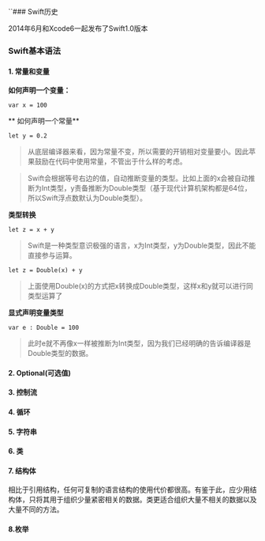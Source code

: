 ``### Swift历史

2014年6月和Xcode6一起发布了Swift1.0版本

### Swift基本语法

#### 1. 常量和变量

**如何声明一个变量：**

`var x = 100`

** 如何声明一个常量**

`let y = 0.2`

> 从底层编译器来看，因为常量不变，所以需要的开销相对变量要小。因此苹果鼓励在代码中使用常量，不管出于什么样的考虑。

> Swift会根据等号右边的值，自动推断变量的类型。比如上面的x会被自动推断为Int类型，y责备推断为Double类型（基于现代计算机架构都是64位，所以Swift浮点数默认为Double类型）。

  **类型转换**

  `let z = x + y`

>Swift是一种类型意识极强的语言，x为Int类型，y为Double类型，因此不能直接参与运算。

  `let z = Double(x) + y`

> 上面使用Double(x)的方式把x转换成Double类型，这样x和y就可以进行同类型运算了

  **显式声明变量类型**

  `var e : Double = 100`

> 此时e就不再像x一样被推断为Int类型，因为我们已经明确的告诉编译器是Double类型的数据。

#### 2. Optional\(可选值\)

#### 3. 控制流

#### 4. 循环

#### 5. 字符串

#### 6. 类

#### 7. 结构体

  相比于引用结构，任何可复制的语言结构的使用代价都很高。有鉴于此，应少用结构体，只将其用于组织少量紧密相关的数据。类更适合组织大量不相关的数据以及大量不同的方法。

#### 8.枚举

